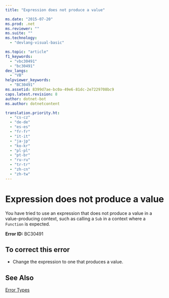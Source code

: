 ```yaml
---
title: "Expression does not produce a value"

ms.date: "2015-07-20"
ms.prod: .net
ms.reviewer: ""
ms.suite: ""
ms.technology: 
  - "devlang-visual-basic"

ms.topic: "article"
f1_keywords: 
  - "vbc30491"
  - "bc30491"
dev_langs: 
  - "VB"
helpviewer_keywords: 
  - "BC30491"
ms.assetid: 8399d7ae-bc0a-49e6-81dc-2e7229708bc9
caps.latest.revision: 8
author: dotnet-bot
ms.author: dotnetcontent

translation.priority.ht: 
  - "cs-cz"
  - "de-de"
  - "es-es"
  - "fr-fr"
  - "it-it"
  - "ja-jp"
  - "ko-kr"
  - "pl-pl"
  - "pt-br"
  - "ru-ru"
  - "tr-tr"
  - "zh-cn"
  - "zh-tw"
---
```

# Expression does not produce a value
You have tried to use an expression that does not produce a value in a value-producing context, such as calling a `Sub` in a context where a `Function` is expected.  
  
 **Error ID:** BC30491  
  
## To correct this error  
  
-   Change the expression to one that produces a value.  
  
## See Also  
 [Error Types](../../../visual-basic/programming-guide/language-features/error-types.md)
